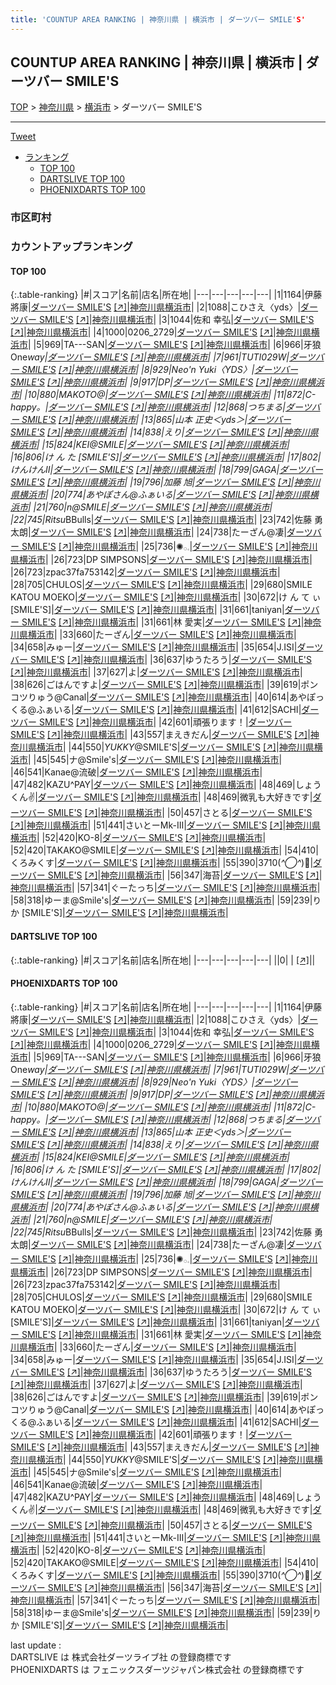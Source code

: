 ```yaml
---
title: 'COUNTUP AREA RANKING | 神奈川県 | 横浜市 | ダーツバー SMILE'S'
---
```

## COUNTUP AREA RANKING | 神奈川県 | 横浜市 | ダーツバー SMILE'S

[TOP](/darts/rank/) > [神奈川県](/darts/rank/神奈川県/) > [横浜市](/darts/rank/神奈川県/横浜市/) > ダーツバー SMILE'S

___

<a href="https://twitter.com/share?ref_src=twsrc%5Etfw" data-text="COUNTUP AREA RANKING | 神奈川県横浜市ダーツバー SMILE'S" class="twitter-share-button" data-hashtags="DARTSLIVE,PHOENIXDARTS,darts,ダーツ" data-show-count="false">Tweet</a>

* [ランキング](#カウントアップランキング)
    * [TOP 100](#top-100)
    * [DARTSLIVE TOP 100](#dartslive-top-100)
    * [PHOENIXDARTS TOP 100](#phoenixdarts-top-100)

### 市区町村

<ul>

</ul>

### カウントアップランキング

#### TOP 100



{:.table-ranking}
|#|スコア|名前|店名|所在地|
|---|---|---|---|---|
|1|1164|<span class="rank-name-pd"><span class="pro-icon-pd"></span>伊藤 將康</span>|<a href="/darts/rank/shops/10122.html">ダーツバー SMILE'S</a> <a href="https://vs.phoenixdarts.com/jp/shop/shopDetailInfo/s_10122?s_seq=10122">[↗]</a>|<a href="/darts/rank/神奈川県/横浜市">神奈川県横浜市</a>|
|2|1088|<span class="rank-name-pd">こひさえ〈yds〉</span>|<a href="/darts/rank/shops/10122.html">ダーツバー SMILE'S</a> <a href="https://vs.phoenixdarts.com/jp/shop/shopDetailInfo/s_10122?s_seq=10122">[↗]</a>|<a href="/darts/rank/神奈川県/横浜市">神奈川県横浜市</a>|
|3|1044|<span class="rank-name-pd">佐和 幸弘</span>|<a href="/darts/rank/shops/10122.html">ダーツバー SMILE'S</a> <a href="https://vs.phoenixdarts.com/jp/shop/shopDetailInfo/s_10122?s_seq=10122">[↗]</a>|<a href="/darts/rank/神奈川県/横浜市">神奈川県横浜市</a>|
|4|1000|<span class="rank-name-pd">0206_2729</span>|<a href="/darts/rank/shops/10122.html">ダーツバー SMILE'S</a> <a href="https://vs.phoenixdarts.com/jp/shop/shopDetailInfo/s_10122?s_seq=10122">[↗]</a>|<a href="/darts/rank/神奈川県/横浜市">神奈川県横浜市</a>|
|5|969|<span class="rank-name-pd">TA---SAN</span>|<a href="/darts/rank/shops/10122.html">ダーツバー SMILE'S</a> <a href="https://vs.phoenixdarts.com/jp/shop/shopDetailInfo/s_10122?s_seq=10122">[↗]</a>|<a href="/darts/rank/神奈川県/横浜市">神奈川県横浜市</a>|
|6|966|<span class="rank-name-pd">牙狼 One*way</span>|<a href="/darts/rank/shops/10122.html">ダーツバー SMILE'S</a> <a href="https://vs.phoenixdarts.com/jp/shop/shopDetailInfo/s_10122?s_seq=10122">[↗]</a>|<a href="/darts/rank/神奈川県/横浜市">神奈川県横浜市</a>|
|7|961|<span class="rank-name-pd">TUTI029W</span>|<a href="/darts/rank/shops/10122.html">ダーツバー SMILE'S</a> <a href="https://vs.phoenixdarts.com/jp/shop/shopDetailInfo/s_10122?s_seq=10122">[↗]</a>|<a href="/darts/rank/神奈川県/横浜市">神奈川県横浜市</a>|
|8|929|<span class="rank-name-pd">Neo&#x27;n Yuki〈YDS〉</span>|<a href="/darts/rank/shops/10122.html">ダーツバー SMILE'S</a> <a href="https://vs.phoenixdarts.com/jp/shop/shopDetailInfo/s_10122?s_seq=10122">[↗]</a>|<a href="/darts/rank/神奈川県/横浜市">神奈川県横浜市</a>|
|9|917|<span class="rank-name-pd">DP</span>|<a href="/darts/rank/shops/10122.html">ダーツバー SMILE'S</a> <a href="https://vs.phoenixdarts.com/jp/shop/shopDetailInfo/s_10122?s_seq=10122">[↗]</a>|<a href="/darts/rank/神奈川県/横浜市">神奈川県横浜市</a>|
|10|880|<span class="rank-name-pd">MAKOTO@</span>|<a href="/darts/rank/shops/10122.html">ダーツバー SMILE'S</a> <a href="https://vs.phoenixdarts.com/jp/shop/shopDetailInfo/s_10122?s_seq=10122">[↗]</a>|<a href="/darts/rank/神奈川県/横浜市">神奈川県横浜市</a>|
|11|872|<span class="rank-name-pd">C-happy。</span>|<a href="/darts/rank/shops/10122.html">ダーツバー SMILE'S</a> <a href="https://vs.phoenixdarts.com/jp/shop/shopDetailInfo/s_10122?s_seq=10122">[↗]</a>|<a href="/darts/rank/神奈川県/横浜市">神奈川県横浜市</a>|
|12|868|<span class="rank-name-pd">つちまる</span>|<a href="/darts/rank/shops/10122.html">ダーツバー SMILE'S</a> <a href="https://vs.phoenixdarts.com/jp/shop/shopDetailInfo/s_10122?s_seq=10122">[↗]</a>|<a href="/darts/rank/神奈川県/横浜市">神奈川県横浜市</a>|
|13|865|<span class="rank-name-pd">山本 正史＜yds＞</span>|<a href="/darts/rank/shops/10122.html">ダーツバー SMILE'S</a> <a href="https://vs.phoenixdarts.com/jp/shop/shopDetailInfo/s_10122?s_seq=10122">[↗]</a>|<a href="/darts/rank/神奈川県/横浜市">神奈川県横浜市</a>|
|14|838|<span class="rank-name-pd">えり</span>|<a href="/darts/rank/shops/10122.html">ダーツバー SMILE'S</a> <a href="https://vs.phoenixdarts.com/jp/shop/shopDetailInfo/s_10122?s_seq=10122">[↗]</a>|<a href="/darts/rank/神奈川県/横浜市">神奈川県横浜市</a>|
|15|824|<span class="rank-name-pd">KEI@SMILE</span>|<a href="/darts/rank/shops/10122.html">ダーツバー SMILE'S</a> <a href="https://vs.phoenixdarts.com/jp/shop/shopDetailInfo/s_10122?s_seq=10122">[↗]</a>|<a href="/darts/rank/神奈川県/横浜市">神奈川県横浜市</a>|
|16|806|<span class="rank-name-pd">け ん た [SMILE&#x27;S]</span>|<a href="/darts/rank/shops/10122.html">ダーツバー SMILE'S</a> <a href="https://vs.phoenixdarts.com/jp/shop/shopDetailInfo/s_10122?s_seq=10122">[↗]</a>|<a href="/darts/rank/神奈川県/横浜市">神奈川県横浜市</a>|
|17|802|<span class="rank-name-pd">けんけんⅡ</span>|<a href="/darts/rank/shops/10122.html">ダーツバー SMILE'S</a> <a href="https://vs.phoenixdarts.com/jp/shop/shopDetailInfo/s_10122?s_seq=10122">[↗]</a>|<a href="/darts/rank/神奈川県/横浜市">神奈川県横浜市</a>|
|18|799|<span class="rank-name-pd">GAGA</span>|<a href="/darts/rank/shops/10122.html">ダーツバー SMILE'S</a> <a href="https://vs.phoenixdarts.com/jp/shop/shopDetailInfo/s_10122?s_seq=10122">[↗]</a>|<a href="/darts/rank/神奈川県/横浜市">神奈川県横浜市</a>|
|19|796|<span class="rank-name-pd">加藤 旭</span>|<a href="/darts/rank/shops/10122.html">ダーツバー SMILE'S</a> <a href="https://vs.phoenixdarts.com/jp/shop/shopDetailInfo/s_10122?s_seq=10122">[↗]</a>|<a href="/darts/rank/神奈川県/横浜市">神奈川県横浜市</a>|
|20|774|<span class="rank-name-pd">あやぽさん@ふぁいる</span>|<a href="/darts/rank/shops/10122.html">ダーツバー SMILE'S</a> <a href="https://vs.phoenixdarts.com/jp/shop/shopDetailInfo/s_10122?s_seq=10122">[↗]</a>|<a href="/darts/rank/神奈川県/横浜市">神奈川県横浜市</a>|
|21|760|<span class="rank-name-pd">n@SMILE</span>|<a href="/darts/rank/shops/10122.html">ダーツバー SMILE'S</a> <a href="https://vs.phoenixdarts.com/jp/shop/shopDetailInfo/s_10122?s_seq=10122">[↗]</a>|<a href="/darts/rank/神奈川県/横浜市">神奈川県横浜市</a>|
|22|745|<span class="rank-name-pd">Ritsu*BBulls</span>|<a href="/darts/rank/shops/10122.html">ダーツバー SMILE'S</a> <a href="https://vs.phoenixdarts.com/jp/shop/shopDetailInfo/s_10122?s_seq=10122">[↗]</a>|<a href="/darts/rank/神奈川県/横浜市">神奈川県横浜市</a>|
|23|742|<span class="rank-name-pd"><span class="pro-icon-pd"></span>佐藤 勇太朗</span>|<a href="/darts/rank/shops/10122.html">ダーツバー SMILE'S</a> <a href="https://vs.phoenixdarts.com/jp/shop/shopDetailInfo/s_10122?s_seq=10122">[↗]</a>|<a href="/darts/rank/神奈川県/横浜市">神奈川県横浜市</a>|
|24|738|<span class="rank-name-pd">たーざん@凄</span>|<a href="/darts/rank/shops/10122.html">ダーツバー SMILE'S</a> <a href="https://vs.phoenixdarts.com/jp/shop/shopDetailInfo/s_10122?s_seq=10122">[↗]</a>|<a href="/darts/rank/神奈川県/横浜市">神奈川県横浜市</a>|
|25|736|<span class="rank-name-pd">✺𓂂𓈒</span>|<a href="/darts/rank/shops/10122.html">ダーツバー SMILE'S</a> <a href="https://vs.phoenixdarts.com/jp/shop/shopDetailInfo/s_10122?s_seq=10122">[↗]</a>|<a href="/darts/rank/神奈川県/横浜市">神奈川県横浜市</a>|
|26|723|<span class="rank-name-pd">DP SIMPSONS</span>|<a href="/darts/rank/shops/10122.html">ダーツバー SMILE'S</a> <a href="https://vs.phoenixdarts.com/jp/shop/shopDetailInfo/s_10122?s_seq=10122">[↗]</a>|<a href="/darts/rank/神奈川県/横浜市">神奈川県横浜市</a>|
|26|723|<span class="rank-name-pd">zpac37fa753142</span>|<a href="/darts/rank/shops/10122.html">ダーツバー SMILE'S</a> <a href="https://vs.phoenixdarts.com/jp/shop/shopDetailInfo/s_10122?s_seq=10122">[↗]</a>|<a href="/darts/rank/神奈川県/横浜市">神奈川県横浜市</a>|
|28|705|<span class="rank-name-pd">CHULOS</span>|<a href="/darts/rank/shops/10122.html">ダーツバー SMILE'S</a> <a href="https://vs.phoenixdarts.com/jp/shop/shopDetailInfo/s_10122?s_seq=10122">[↗]</a>|<a href="/darts/rank/神奈川県/横浜市">神奈川県横浜市</a>|
|29|680|<span class="rank-name-pd">SMILE KATOU MOEKO</span>|<a href="/darts/rank/shops/10122.html">ダーツバー SMILE'S</a> <a href="https://vs.phoenixdarts.com/jp/shop/shopDetailInfo/s_10122?s_seq=10122">[↗]</a>|<a href="/darts/rank/神奈川県/横浜市">神奈川県横浜市</a>|
|30|672|<span class="rank-name-pd">け ん て ぃ [SMILE&#x27;S]</span>|<a href="/darts/rank/shops/10122.html">ダーツバー SMILE'S</a> <a href="https://vs.phoenixdarts.com/jp/shop/shopDetailInfo/s_10122?s_seq=10122">[↗]</a>|<a href="/darts/rank/神奈川県/横浜市">神奈川県横浜市</a>|
|31|661|<span class="rank-name-pd">taniyan</span>|<a href="/darts/rank/shops/10122.html">ダーツバー SMILE'S</a> <a href="https://vs.phoenixdarts.com/jp/shop/shopDetailInfo/s_10122?s_seq=10122">[↗]</a>|<a href="/darts/rank/神奈川県/横浜市">神奈川県横浜市</a>|
|31|661|<span class="rank-name-pd"><span class="pro-icon-pd"></span>林 愛実</span>|<a href="/darts/rank/shops/10122.html">ダーツバー SMILE'S</a> <a href="https://vs.phoenixdarts.com/jp/shop/shopDetailInfo/s_10122?s_seq=10122">[↗]</a>|<a href="/darts/rank/神奈川県/横浜市">神奈川県横浜市</a>|
|33|660|<span class="rank-name-pd">たーざん</span>|<a href="/darts/rank/shops/10122.html">ダーツバー SMILE'S</a> <a href="https://vs.phoenixdarts.com/jp/shop/shopDetailInfo/s_10122?s_seq=10122">[↗]</a>|<a href="/darts/rank/神奈川県/横浜市">神奈川県横浜市</a>|
|34|658|<span class="rank-name-pd">みゅー</span>|<a href="/darts/rank/shops/10122.html">ダーツバー SMILE'S</a> <a href="https://vs.phoenixdarts.com/jp/shop/shopDetailInfo/s_10122?s_seq=10122">[↗]</a>|<a href="/darts/rank/神奈川県/横浜市">神奈川県横浜市</a>|
|35|654|<span class="rank-name-pd">J.ISI</span>|<a href="/darts/rank/shops/10122.html">ダーツバー SMILE'S</a> <a href="https://vs.phoenixdarts.com/jp/shop/shopDetailInfo/s_10122?s_seq=10122">[↗]</a>|<a href="/darts/rank/神奈川県/横浜市">神奈川県横浜市</a>|
|36|637|<span class="rank-name-pd">ゆうたろう</span>|<a href="/darts/rank/shops/10122.html">ダーツバー SMILE'S</a> <a href="https://vs.phoenixdarts.com/jp/shop/shopDetailInfo/s_10122?s_seq=10122">[↗]</a>|<a href="/darts/rank/神奈川県/横浜市">神奈川県横浜市</a>|
|37|627|<span class="rank-name-pd">よ</span>|<a href="/darts/rank/shops/10122.html">ダーツバー SMILE'S</a> <a href="https://vs.phoenixdarts.com/jp/shop/shopDetailInfo/s_10122?s_seq=10122">[↗]</a>|<a href="/darts/rank/神奈川県/横浜市">神奈川県横浜市</a>|
|38|626|<span class="rank-name-pd">ごはんですよ</span>|<a href="/darts/rank/shops/10122.html">ダーツバー SMILE'S</a> <a href="https://vs.phoenixdarts.com/jp/shop/shopDetailInfo/s_10122?s_seq=10122">[↗]</a>|<a href="/darts/rank/神奈川県/横浜市">神奈川県横浜市</a>|
|39|619|<span class="rank-name-pd">ポンコツりゅう@Canal</span>|<a href="/darts/rank/shops/10122.html">ダーツバー SMILE'S</a> <a href="https://vs.phoenixdarts.com/jp/shop/shopDetailInfo/s_10122?s_seq=10122">[↗]</a>|<a href="/darts/rank/神奈川県/横浜市">神奈川県横浜市</a>|
|40|614|<span class="rank-name-pd">あやぽっくる@ふぁいる</span>|<a href="/darts/rank/shops/10122.html">ダーツバー SMILE'S</a> <a href="https://vs.phoenixdarts.com/jp/shop/shopDetailInfo/s_10122?s_seq=10122">[↗]</a>|<a href="/darts/rank/神奈川県/横浜市">神奈川県横浜市</a>|
|41|612|<span class="rank-name-pd">SACHI</span>|<a href="/darts/rank/shops/10122.html">ダーツバー SMILE'S</a> <a href="https://vs.phoenixdarts.com/jp/shop/shopDetailInfo/s_10122?s_seq=10122">[↗]</a>|<a href="/darts/rank/神奈川県/横浜市">神奈川県横浜市</a>|
|42|601|<span class="rank-name-pd">頑張ります！</span>|<a href="/darts/rank/shops/10122.html">ダーツバー SMILE'S</a> <a href="https://vs.phoenixdarts.com/jp/shop/shopDetailInfo/s_10122?s_seq=10122">[↗]</a>|<a href="/darts/rank/神奈川県/横浜市">神奈川県横浜市</a>|
|43|557|<span class="rank-name-pd">まえきだん</span>|<a href="/darts/rank/shops/10122.html">ダーツバー SMILE'S</a> <a href="https://vs.phoenixdarts.com/jp/shop/shopDetailInfo/s_10122?s_seq=10122">[↗]</a>|<a href="/darts/rank/神奈川県/横浜市">神奈川県横浜市</a>|
|44|550|<span class="rank-name-pd">*YUKKY*@SMILE&#x27;S</span>|<a href="/darts/rank/shops/10122.html">ダーツバー SMILE'S</a> <a href="https://vs.phoenixdarts.com/jp/shop/shopDetailInfo/s_10122?s_seq=10122">[↗]</a>|<a href="/darts/rank/神奈川県/横浜市">神奈川県横浜市</a>|
|45|545|<span class="rank-name-pd">ナ@Smile&#x27;s</span>|<a href="/darts/rank/shops/10122.html">ダーツバー SMILE'S</a> <a href="https://vs.phoenixdarts.com/jp/shop/shopDetailInfo/s_10122?s_seq=10122">[↗]</a>|<a href="/darts/rank/神奈川県/横浜市">神奈川県横浜市</a>|
|46|541|<span class="rank-name-pd">Kanae@流破</span>|<a href="/darts/rank/shops/10122.html">ダーツバー SMILE'S</a> <a href="https://vs.phoenixdarts.com/jp/shop/shopDetailInfo/s_10122?s_seq=10122">[↗]</a>|<a href="/darts/rank/神奈川県/横浜市">神奈川県横浜市</a>|
|47|482|<span class="rank-name-pd">KAZU^PAY</span>|<a href="/darts/rank/shops/10122.html">ダーツバー SMILE'S</a> <a href="https://vs.phoenixdarts.com/jp/shop/shopDetailInfo/s_10122?s_seq=10122">[↗]</a>|<a href="/darts/rank/神奈川県/横浜市">神奈川県横浜市</a>|
|48|469|<span class="rank-name-pd">しょうくん✌</span>|<a href="/darts/rank/shops/10122.html">ダーツバー SMILE'S</a> <a href="https://vs.phoenixdarts.com/jp/shop/shopDetailInfo/s_10122?s_seq=10122">[↗]</a>|<a href="/darts/rank/神奈川県/横浜市">神奈川県横浜市</a>|
|48|469|<span class="rank-name-pd">微乳も大好きです</span>|<a href="/darts/rank/shops/10122.html">ダーツバー SMILE'S</a> <a href="https://vs.phoenixdarts.com/jp/shop/shopDetailInfo/s_10122?s_seq=10122">[↗]</a>|<a href="/darts/rank/神奈川県/横浜市">神奈川県横浜市</a>|
|50|457|<span class="rank-name-pd">さとる</span>|<a href="/darts/rank/shops/10122.html">ダーツバー SMILE'S</a> <a href="https://vs.phoenixdarts.com/jp/shop/shopDetailInfo/s_10122?s_seq=10122">[↗]</a>|<a href="/darts/rank/神奈川県/横浜市">神奈川県横浜市</a>|
|51|441|<span class="rank-name-pd">さいとーMk-Ⅲ</span>|<a href="/darts/rank/shops/10122.html">ダーツバー SMILE'S</a> <a href="https://vs.phoenixdarts.com/jp/shop/shopDetailInfo/s_10122?s_seq=10122">[↗]</a>|<a href="/darts/rank/神奈川県/横浜市">神奈川県横浜市</a>|
|52|420|<span class="rank-name-pd">KO-8</span>|<a href="/darts/rank/shops/10122.html">ダーツバー SMILE'S</a> <a href="https://vs.phoenixdarts.com/jp/shop/shopDetailInfo/s_10122?s_seq=10122">[↗]</a>|<a href="/darts/rank/神奈川県/横浜市">神奈川県横浜市</a>|
|52|420|<span class="rank-name-pd">TAKAKO@SMILE</span>|<a href="/darts/rank/shops/10122.html">ダーツバー SMILE'S</a> <a href="https://vs.phoenixdarts.com/jp/shop/shopDetailInfo/s_10122?s_seq=10122">[↗]</a>|<a href="/darts/rank/神奈川県/横浜市">神奈川県横浜市</a>|
|54|410|<span class="rank-name-pd">くろみくす</span>|<a href="/darts/rank/shops/10122.html">ダーツバー SMILE'S</a> <a href="https://vs.phoenixdarts.com/jp/shop/shopDetailInfo/s_10122?s_seq=10122">[↗]</a>|<a href="/darts/rank/神奈川県/横浜市">神奈川県横浜市</a>|
|55|390|<span class="rank-name-pd">3710(*^◯^*)🥦</span>|<a href="/darts/rank/shops/10122.html">ダーツバー SMILE'S</a> <a href="https://vs.phoenixdarts.com/jp/shop/shopDetailInfo/s_10122?s_seq=10122">[↗]</a>|<a href="/darts/rank/神奈川県/横浜市">神奈川県横浜市</a>|
|56|347|<span class="rank-name-pd">海苔</span>|<a href="/darts/rank/shops/10122.html">ダーツバー SMILE'S</a> <a href="https://vs.phoenixdarts.com/jp/shop/shopDetailInfo/s_10122?s_seq=10122">[↗]</a>|<a href="/darts/rank/神奈川県/横浜市">神奈川県横浜市</a>|
|57|341|<span class="rank-name-pd">ぐーたっち</span>|<a href="/darts/rank/shops/10122.html">ダーツバー SMILE'S</a> <a href="https://vs.phoenixdarts.com/jp/shop/shopDetailInfo/s_10122?s_seq=10122">[↗]</a>|<a href="/darts/rank/神奈川県/横浜市">神奈川県横浜市</a>|
|58|318|<span class="rank-name-pd">ゆーま@Smile&#x27;s</span>|<a href="/darts/rank/shops/10122.html">ダーツバー SMILE'S</a> <a href="https://vs.phoenixdarts.com/jp/shop/shopDetailInfo/s_10122?s_seq=10122">[↗]</a>|<a href="/darts/rank/神奈川県/横浜市">神奈川県横浜市</a>|
|59|239|<span class="rank-name-pd">り か [SMILE&#x27;S]</span>|<a href="/darts/rank/shops/10122.html">ダーツバー SMILE'S</a> <a href="https://vs.phoenixdarts.com/jp/shop/shopDetailInfo/s_10122?s_seq=10122">[↗]</a>|<a href="/darts/rank/神奈川県/横浜市">神奈川県横浜市</a>|


#### DARTSLIVE TOP 100



{:.table-ranking}
|#|スコア|名前|店名|所在地|
|---|---|---|---|---|
||0|<span class="rank-name-dl"> </span>|<a href="/darts/rank/shops/.html"></a> <a href="">[↗]</a>|<a href="/darts/rank//"></a>|


#### PHOENIXDARTS TOP 100



{:.table-ranking}
|#|スコア|名前|店名|所在地|
|---|---|---|---|---|
|1|1164|<span class="rank-name-pd"><span class="pro-icon-pd"></span>伊藤 將康</span>|<a href="/darts/rank/shops/10122.html">ダーツバー SMILE'S</a> <a href="https://vs.phoenixdarts.com/jp/shop/shopDetailInfo/s_10122?s_seq=10122">[↗]</a>|<a href="/darts/rank/神奈川県/横浜市">神奈川県横浜市</a>|
|2|1088|<span class="rank-name-pd">こひさえ〈yds〉</span>|<a href="/darts/rank/shops/10122.html">ダーツバー SMILE'S</a> <a href="https://vs.phoenixdarts.com/jp/shop/shopDetailInfo/s_10122?s_seq=10122">[↗]</a>|<a href="/darts/rank/神奈川県/横浜市">神奈川県横浜市</a>|
|3|1044|<span class="rank-name-pd">佐和 幸弘</span>|<a href="/darts/rank/shops/10122.html">ダーツバー SMILE'S</a> <a href="https://vs.phoenixdarts.com/jp/shop/shopDetailInfo/s_10122?s_seq=10122">[↗]</a>|<a href="/darts/rank/神奈川県/横浜市">神奈川県横浜市</a>|
|4|1000|<span class="rank-name-pd">0206_2729</span>|<a href="/darts/rank/shops/10122.html">ダーツバー SMILE'S</a> <a href="https://vs.phoenixdarts.com/jp/shop/shopDetailInfo/s_10122?s_seq=10122">[↗]</a>|<a href="/darts/rank/神奈川県/横浜市">神奈川県横浜市</a>|
|5|969|<span class="rank-name-pd">TA---SAN</span>|<a href="/darts/rank/shops/10122.html">ダーツバー SMILE'S</a> <a href="https://vs.phoenixdarts.com/jp/shop/shopDetailInfo/s_10122?s_seq=10122">[↗]</a>|<a href="/darts/rank/神奈川県/横浜市">神奈川県横浜市</a>|
|6|966|<span class="rank-name-pd">牙狼 One*way</span>|<a href="/darts/rank/shops/10122.html">ダーツバー SMILE'S</a> <a href="https://vs.phoenixdarts.com/jp/shop/shopDetailInfo/s_10122?s_seq=10122">[↗]</a>|<a href="/darts/rank/神奈川県/横浜市">神奈川県横浜市</a>|
|7|961|<span class="rank-name-pd">TUTI029W</span>|<a href="/darts/rank/shops/10122.html">ダーツバー SMILE'S</a> <a href="https://vs.phoenixdarts.com/jp/shop/shopDetailInfo/s_10122?s_seq=10122">[↗]</a>|<a href="/darts/rank/神奈川県/横浜市">神奈川県横浜市</a>|
|8|929|<span class="rank-name-pd">Neo&#x27;n Yuki〈YDS〉</span>|<a href="/darts/rank/shops/10122.html">ダーツバー SMILE'S</a> <a href="https://vs.phoenixdarts.com/jp/shop/shopDetailInfo/s_10122?s_seq=10122">[↗]</a>|<a href="/darts/rank/神奈川県/横浜市">神奈川県横浜市</a>|
|9|917|<span class="rank-name-pd">DP</span>|<a href="/darts/rank/shops/10122.html">ダーツバー SMILE'S</a> <a href="https://vs.phoenixdarts.com/jp/shop/shopDetailInfo/s_10122?s_seq=10122">[↗]</a>|<a href="/darts/rank/神奈川県/横浜市">神奈川県横浜市</a>|
|10|880|<span class="rank-name-pd">MAKOTO@</span>|<a href="/darts/rank/shops/10122.html">ダーツバー SMILE'S</a> <a href="https://vs.phoenixdarts.com/jp/shop/shopDetailInfo/s_10122?s_seq=10122">[↗]</a>|<a href="/darts/rank/神奈川県/横浜市">神奈川県横浜市</a>|
|11|872|<span class="rank-name-pd">C-happy。</span>|<a href="/darts/rank/shops/10122.html">ダーツバー SMILE'S</a> <a href="https://vs.phoenixdarts.com/jp/shop/shopDetailInfo/s_10122?s_seq=10122">[↗]</a>|<a href="/darts/rank/神奈川県/横浜市">神奈川県横浜市</a>|
|12|868|<span class="rank-name-pd">つちまる</span>|<a href="/darts/rank/shops/10122.html">ダーツバー SMILE'S</a> <a href="https://vs.phoenixdarts.com/jp/shop/shopDetailInfo/s_10122?s_seq=10122">[↗]</a>|<a href="/darts/rank/神奈川県/横浜市">神奈川県横浜市</a>|
|13|865|<span class="rank-name-pd">山本 正史＜yds＞</span>|<a href="/darts/rank/shops/10122.html">ダーツバー SMILE'S</a> <a href="https://vs.phoenixdarts.com/jp/shop/shopDetailInfo/s_10122?s_seq=10122">[↗]</a>|<a href="/darts/rank/神奈川県/横浜市">神奈川県横浜市</a>|
|14|838|<span class="rank-name-pd">えり</span>|<a href="/darts/rank/shops/10122.html">ダーツバー SMILE'S</a> <a href="https://vs.phoenixdarts.com/jp/shop/shopDetailInfo/s_10122?s_seq=10122">[↗]</a>|<a href="/darts/rank/神奈川県/横浜市">神奈川県横浜市</a>|
|15|824|<span class="rank-name-pd">KEI@SMILE</span>|<a href="/darts/rank/shops/10122.html">ダーツバー SMILE'S</a> <a href="https://vs.phoenixdarts.com/jp/shop/shopDetailInfo/s_10122?s_seq=10122">[↗]</a>|<a href="/darts/rank/神奈川県/横浜市">神奈川県横浜市</a>|
|16|806|<span class="rank-name-pd">け ん た [SMILE&#x27;S]</span>|<a href="/darts/rank/shops/10122.html">ダーツバー SMILE'S</a> <a href="https://vs.phoenixdarts.com/jp/shop/shopDetailInfo/s_10122?s_seq=10122">[↗]</a>|<a href="/darts/rank/神奈川県/横浜市">神奈川県横浜市</a>|
|17|802|<span class="rank-name-pd">けんけんⅡ</span>|<a href="/darts/rank/shops/10122.html">ダーツバー SMILE'S</a> <a href="https://vs.phoenixdarts.com/jp/shop/shopDetailInfo/s_10122?s_seq=10122">[↗]</a>|<a href="/darts/rank/神奈川県/横浜市">神奈川県横浜市</a>|
|18|799|<span class="rank-name-pd">GAGA</span>|<a href="/darts/rank/shops/10122.html">ダーツバー SMILE'S</a> <a href="https://vs.phoenixdarts.com/jp/shop/shopDetailInfo/s_10122?s_seq=10122">[↗]</a>|<a href="/darts/rank/神奈川県/横浜市">神奈川県横浜市</a>|
|19|796|<span class="rank-name-pd">加藤 旭</span>|<a href="/darts/rank/shops/10122.html">ダーツバー SMILE'S</a> <a href="https://vs.phoenixdarts.com/jp/shop/shopDetailInfo/s_10122?s_seq=10122">[↗]</a>|<a href="/darts/rank/神奈川県/横浜市">神奈川県横浜市</a>|
|20|774|<span class="rank-name-pd">あやぽさん@ふぁいる</span>|<a href="/darts/rank/shops/10122.html">ダーツバー SMILE'S</a> <a href="https://vs.phoenixdarts.com/jp/shop/shopDetailInfo/s_10122?s_seq=10122">[↗]</a>|<a href="/darts/rank/神奈川県/横浜市">神奈川県横浜市</a>|
|21|760|<span class="rank-name-pd">n@SMILE</span>|<a href="/darts/rank/shops/10122.html">ダーツバー SMILE'S</a> <a href="https://vs.phoenixdarts.com/jp/shop/shopDetailInfo/s_10122?s_seq=10122">[↗]</a>|<a href="/darts/rank/神奈川県/横浜市">神奈川県横浜市</a>|
|22|745|<span class="rank-name-pd">Ritsu*BBulls</span>|<a href="/darts/rank/shops/10122.html">ダーツバー SMILE'S</a> <a href="https://vs.phoenixdarts.com/jp/shop/shopDetailInfo/s_10122?s_seq=10122">[↗]</a>|<a href="/darts/rank/神奈川県/横浜市">神奈川県横浜市</a>|
|23|742|<span class="rank-name-pd"><span class="pro-icon-pd"></span>佐藤 勇太朗</span>|<a href="/darts/rank/shops/10122.html">ダーツバー SMILE'S</a> <a href="https://vs.phoenixdarts.com/jp/shop/shopDetailInfo/s_10122?s_seq=10122">[↗]</a>|<a href="/darts/rank/神奈川県/横浜市">神奈川県横浜市</a>|
|24|738|<span class="rank-name-pd">たーざん@凄</span>|<a href="/darts/rank/shops/10122.html">ダーツバー SMILE'S</a> <a href="https://vs.phoenixdarts.com/jp/shop/shopDetailInfo/s_10122?s_seq=10122">[↗]</a>|<a href="/darts/rank/神奈川県/横浜市">神奈川県横浜市</a>|
|25|736|<span class="rank-name-pd">✺𓂂𓈒</span>|<a href="/darts/rank/shops/10122.html">ダーツバー SMILE'S</a> <a href="https://vs.phoenixdarts.com/jp/shop/shopDetailInfo/s_10122?s_seq=10122">[↗]</a>|<a href="/darts/rank/神奈川県/横浜市">神奈川県横浜市</a>|
|26|723|<span class="rank-name-pd">DP SIMPSONS</span>|<a href="/darts/rank/shops/10122.html">ダーツバー SMILE'S</a> <a href="https://vs.phoenixdarts.com/jp/shop/shopDetailInfo/s_10122?s_seq=10122">[↗]</a>|<a href="/darts/rank/神奈川県/横浜市">神奈川県横浜市</a>|
|26|723|<span class="rank-name-pd">zpac37fa753142</span>|<a href="/darts/rank/shops/10122.html">ダーツバー SMILE'S</a> <a href="https://vs.phoenixdarts.com/jp/shop/shopDetailInfo/s_10122?s_seq=10122">[↗]</a>|<a href="/darts/rank/神奈川県/横浜市">神奈川県横浜市</a>|
|28|705|<span class="rank-name-pd">CHULOS</span>|<a href="/darts/rank/shops/10122.html">ダーツバー SMILE'S</a> <a href="https://vs.phoenixdarts.com/jp/shop/shopDetailInfo/s_10122?s_seq=10122">[↗]</a>|<a href="/darts/rank/神奈川県/横浜市">神奈川県横浜市</a>|
|29|680|<span class="rank-name-pd">SMILE KATOU MOEKO</span>|<a href="/darts/rank/shops/10122.html">ダーツバー SMILE'S</a> <a href="https://vs.phoenixdarts.com/jp/shop/shopDetailInfo/s_10122?s_seq=10122">[↗]</a>|<a href="/darts/rank/神奈川県/横浜市">神奈川県横浜市</a>|
|30|672|<span class="rank-name-pd">け ん て ぃ [SMILE&#x27;S]</span>|<a href="/darts/rank/shops/10122.html">ダーツバー SMILE'S</a> <a href="https://vs.phoenixdarts.com/jp/shop/shopDetailInfo/s_10122?s_seq=10122">[↗]</a>|<a href="/darts/rank/神奈川県/横浜市">神奈川県横浜市</a>|
|31|661|<span class="rank-name-pd">taniyan</span>|<a href="/darts/rank/shops/10122.html">ダーツバー SMILE'S</a> <a href="https://vs.phoenixdarts.com/jp/shop/shopDetailInfo/s_10122?s_seq=10122">[↗]</a>|<a href="/darts/rank/神奈川県/横浜市">神奈川県横浜市</a>|
|31|661|<span class="rank-name-pd"><span class="pro-icon-pd"></span>林 愛実</span>|<a href="/darts/rank/shops/10122.html">ダーツバー SMILE'S</a> <a href="https://vs.phoenixdarts.com/jp/shop/shopDetailInfo/s_10122?s_seq=10122">[↗]</a>|<a href="/darts/rank/神奈川県/横浜市">神奈川県横浜市</a>|
|33|660|<span class="rank-name-pd">たーざん</span>|<a href="/darts/rank/shops/10122.html">ダーツバー SMILE'S</a> <a href="https://vs.phoenixdarts.com/jp/shop/shopDetailInfo/s_10122?s_seq=10122">[↗]</a>|<a href="/darts/rank/神奈川県/横浜市">神奈川県横浜市</a>|
|34|658|<span class="rank-name-pd">みゅー</span>|<a href="/darts/rank/shops/10122.html">ダーツバー SMILE'S</a> <a href="https://vs.phoenixdarts.com/jp/shop/shopDetailInfo/s_10122?s_seq=10122">[↗]</a>|<a href="/darts/rank/神奈川県/横浜市">神奈川県横浜市</a>|
|35|654|<span class="rank-name-pd">J.ISI</span>|<a href="/darts/rank/shops/10122.html">ダーツバー SMILE'S</a> <a href="https://vs.phoenixdarts.com/jp/shop/shopDetailInfo/s_10122?s_seq=10122">[↗]</a>|<a href="/darts/rank/神奈川県/横浜市">神奈川県横浜市</a>|
|36|637|<span class="rank-name-pd">ゆうたろう</span>|<a href="/darts/rank/shops/10122.html">ダーツバー SMILE'S</a> <a href="https://vs.phoenixdarts.com/jp/shop/shopDetailInfo/s_10122?s_seq=10122">[↗]</a>|<a href="/darts/rank/神奈川県/横浜市">神奈川県横浜市</a>|
|37|627|<span class="rank-name-pd">よ</span>|<a href="/darts/rank/shops/10122.html">ダーツバー SMILE'S</a> <a href="https://vs.phoenixdarts.com/jp/shop/shopDetailInfo/s_10122?s_seq=10122">[↗]</a>|<a href="/darts/rank/神奈川県/横浜市">神奈川県横浜市</a>|
|38|626|<span class="rank-name-pd">ごはんですよ</span>|<a href="/darts/rank/shops/10122.html">ダーツバー SMILE'S</a> <a href="https://vs.phoenixdarts.com/jp/shop/shopDetailInfo/s_10122?s_seq=10122">[↗]</a>|<a href="/darts/rank/神奈川県/横浜市">神奈川県横浜市</a>|
|39|619|<span class="rank-name-pd">ポンコツりゅう@Canal</span>|<a href="/darts/rank/shops/10122.html">ダーツバー SMILE'S</a> <a href="https://vs.phoenixdarts.com/jp/shop/shopDetailInfo/s_10122?s_seq=10122">[↗]</a>|<a href="/darts/rank/神奈川県/横浜市">神奈川県横浜市</a>|
|40|614|<span class="rank-name-pd">あやぽっくる@ふぁいる</span>|<a href="/darts/rank/shops/10122.html">ダーツバー SMILE'S</a> <a href="https://vs.phoenixdarts.com/jp/shop/shopDetailInfo/s_10122?s_seq=10122">[↗]</a>|<a href="/darts/rank/神奈川県/横浜市">神奈川県横浜市</a>|
|41|612|<span class="rank-name-pd">SACHI</span>|<a href="/darts/rank/shops/10122.html">ダーツバー SMILE'S</a> <a href="https://vs.phoenixdarts.com/jp/shop/shopDetailInfo/s_10122?s_seq=10122">[↗]</a>|<a href="/darts/rank/神奈川県/横浜市">神奈川県横浜市</a>|
|42|601|<span class="rank-name-pd">頑張ります！</span>|<a href="/darts/rank/shops/10122.html">ダーツバー SMILE'S</a> <a href="https://vs.phoenixdarts.com/jp/shop/shopDetailInfo/s_10122?s_seq=10122">[↗]</a>|<a href="/darts/rank/神奈川県/横浜市">神奈川県横浜市</a>|
|43|557|<span class="rank-name-pd">まえきだん</span>|<a href="/darts/rank/shops/10122.html">ダーツバー SMILE'S</a> <a href="https://vs.phoenixdarts.com/jp/shop/shopDetailInfo/s_10122?s_seq=10122">[↗]</a>|<a href="/darts/rank/神奈川県/横浜市">神奈川県横浜市</a>|
|44|550|<span class="rank-name-pd">*YUKKY*@SMILE&#x27;S</span>|<a href="/darts/rank/shops/10122.html">ダーツバー SMILE'S</a> <a href="https://vs.phoenixdarts.com/jp/shop/shopDetailInfo/s_10122?s_seq=10122">[↗]</a>|<a href="/darts/rank/神奈川県/横浜市">神奈川県横浜市</a>|
|45|545|<span class="rank-name-pd">ナ@Smile&#x27;s</span>|<a href="/darts/rank/shops/10122.html">ダーツバー SMILE'S</a> <a href="https://vs.phoenixdarts.com/jp/shop/shopDetailInfo/s_10122?s_seq=10122">[↗]</a>|<a href="/darts/rank/神奈川県/横浜市">神奈川県横浜市</a>|
|46|541|<span class="rank-name-pd">Kanae@流破</span>|<a href="/darts/rank/shops/10122.html">ダーツバー SMILE'S</a> <a href="https://vs.phoenixdarts.com/jp/shop/shopDetailInfo/s_10122?s_seq=10122">[↗]</a>|<a href="/darts/rank/神奈川県/横浜市">神奈川県横浜市</a>|
|47|482|<span class="rank-name-pd">KAZU^PAY</span>|<a href="/darts/rank/shops/10122.html">ダーツバー SMILE'S</a> <a href="https://vs.phoenixdarts.com/jp/shop/shopDetailInfo/s_10122?s_seq=10122">[↗]</a>|<a href="/darts/rank/神奈川県/横浜市">神奈川県横浜市</a>|
|48|469|<span class="rank-name-pd">しょうくん✌</span>|<a href="/darts/rank/shops/10122.html">ダーツバー SMILE'S</a> <a href="https://vs.phoenixdarts.com/jp/shop/shopDetailInfo/s_10122?s_seq=10122">[↗]</a>|<a href="/darts/rank/神奈川県/横浜市">神奈川県横浜市</a>|
|48|469|<span class="rank-name-pd">微乳も大好きです</span>|<a href="/darts/rank/shops/10122.html">ダーツバー SMILE'S</a> <a href="https://vs.phoenixdarts.com/jp/shop/shopDetailInfo/s_10122?s_seq=10122">[↗]</a>|<a href="/darts/rank/神奈川県/横浜市">神奈川県横浜市</a>|
|50|457|<span class="rank-name-pd">さとる</span>|<a href="/darts/rank/shops/10122.html">ダーツバー SMILE'S</a> <a href="https://vs.phoenixdarts.com/jp/shop/shopDetailInfo/s_10122?s_seq=10122">[↗]</a>|<a href="/darts/rank/神奈川県/横浜市">神奈川県横浜市</a>|
|51|441|<span class="rank-name-pd">さいとーMk-Ⅲ</span>|<a href="/darts/rank/shops/10122.html">ダーツバー SMILE'S</a> <a href="https://vs.phoenixdarts.com/jp/shop/shopDetailInfo/s_10122?s_seq=10122">[↗]</a>|<a href="/darts/rank/神奈川県/横浜市">神奈川県横浜市</a>|
|52|420|<span class="rank-name-pd">KO-8</span>|<a href="/darts/rank/shops/10122.html">ダーツバー SMILE'S</a> <a href="https://vs.phoenixdarts.com/jp/shop/shopDetailInfo/s_10122?s_seq=10122">[↗]</a>|<a href="/darts/rank/神奈川県/横浜市">神奈川県横浜市</a>|
|52|420|<span class="rank-name-pd">TAKAKO@SMILE</span>|<a href="/darts/rank/shops/10122.html">ダーツバー SMILE'S</a> <a href="https://vs.phoenixdarts.com/jp/shop/shopDetailInfo/s_10122?s_seq=10122">[↗]</a>|<a href="/darts/rank/神奈川県/横浜市">神奈川県横浜市</a>|
|54|410|<span class="rank-name-pd">くろみくす</span>|<a href="/darts/rank/shops/10122.html">ダーツバー SMILE'S</a> <a href="https://vs.phoenixdarts.com/jp/shop/shopDetailInfo/s_10122?s_seq=10122">[↗]</a>|<a href="/darts/rank/神奈川県/横浜市">神奈川県横浜市</a>|
|55|390|<span class="rank-name-pd">3710(*^◯^*)🥦</span>|<a href="/darts/rank/shops/10122.html">ダーツバー SMILE'S</a> <a href="https://vs.phoenixdarts.com/jp/shop/shopDetailInfo/s_10122?s_seq=10122">[↗]</a>|<a href="/darts/rank/神奈川県/横浜市">神奈川県横浜市</a>|
|56|347|<span class="rank-name-pd">海苔</span>|<a href="/darts/rank/shops/10122.html">ダーツバー SMILE'S</a> <a href="https://vs.phoenixdarts.com/jp/shop/shopDetailInfo/s_10122?s_seq=10122">[↗]</a>|<a href="/darts/rank/神奈川県/横浜市">神奈川県横浜市</a>|
|57|341|<span class="rank-name-pd">ぐーたっち</span>|<a href="/darts/rank/shops/10122.html">ダーツバー SMILE'S</a> <a href="https://vs.phoenixdarts.com/jp/shop/shopDetailInfo/s_10122?s_seq=10122">[↗]</a>|<a href="/darts/rank/神奈川県/横浜市">神奈川県横浜市</a>|
|58|318|<span class="rank-name-pd">ゆーま@Smile&#x27;s</span>|<a href="/darts/rank/shops/10122.html">ダーツバー SMILE'S</a> <a href="https://vs.phoenixdarts.com/jp/shop/shopDetailInfo/s_10122?s_seq=10122">[↗]</a>|<a href="/darts/rank/神奈川県/横浜市">神奈川県横浜市</a>|
|59|239|<span class="rank-name-pd">り か [SMILE&#x27;S]</span>|<a href="/darts/rank/shops/10122.html">ダーツバー SMILE'S</a> <a href="https://vs.phoenixdarts.com/jp/shop/shopDetailInfo/s_10122?s_seq=10122">[↗]</a>|<a href="/darts/rank/神奈川県/横浜市">神奈川県横浜市</a>|


<div class="footer border-top border-gray-light mt-5 pt-3 text-right text-gray">
    last update : <span style="font-weight: italic" id="foot_last_modified"></span><br />
    DARTSLIVE は 株式会社ダーツライブ社 の登録商標です<br />
    PHOENIXDARTS は フェニックスダーツジャパン株式会社 の登録商標です<br />
</div>

<script src="https://cdnjs.cloudflare.com/ajax/libs/jquery.tablesorter/2.31.3/js/jquery.tablesorter.min.js" integrity="sha512-qzgd5cYSZcosqpzpn7zF2ZId8f/8CHmFKZ8j7mU4OUXTNRd5g+ZHBPsgKEwoqxCtdQvExE5LprwwPAgoicguNg==" crossorigin="anonymous" referrerpolicy="no-referrer"></script>
<link rel="stylesheet" href="https://cdnjs.cloudflare.com/ajax/libs/jquery.tablesorter/2.31.3/css/theme.default.min.css" integrity="sha512-wghhOJkjQX0Lh3NSWvNKeZ0ZpNn+SPVXX1Qyc9OCaogADktxrBiBdKGDoqVUOyhStvMBmJQ8ZdMHiR3wuEq8+w==" crossorigin="anonymous" referrerpolicy="no-referrer" />
<script>
$(function() {
    $(".table-ranking").tablesorter({sortList:[[0, 0]]});
    $("#foot_last_modified").text(formatDate(new Date(document.lastModified), 'yyyy-MM-dd HH:mm:ss'));
});
</script>

<script async src="https://platform.twitter.com/widgets.js" charset="utf-8"></script>